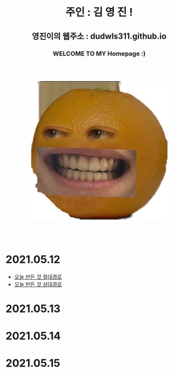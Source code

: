  <div align=center>


# 주인 : 김 영 진 !

## 영진이의 웹주소 : dudwls311.github.io     

### WELCOME TO MY Homepage :)
<br><br>

![](KakaoTalk_20210512_225601355.jpg)


<br><br>

 <div align=left>

# 2021.05.12 

 - [오늘 만든 것 절대경로](./test.md)
 - [오늘 만든 것 상대경로](test.md)

# 2021.05.13

# 2021.05.14

# 2021.05.15




